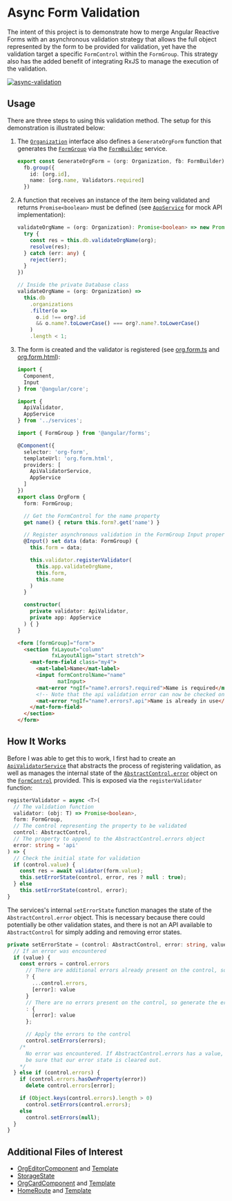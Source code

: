 # Async Form Validation

The intent of this project is to demonstrate how to merge Angular Reactive Forms with an asynchronous validation strategy that allows the full object represented by the form to be provided for validation, yet have the validation target a specific `FormControl` within the `FormGroup`. This strategy also has the added benefit of integrating RxJS to manage the execution of the validation.

[![async-validation](https://user-images.githubusercontent.com/14102723/133704568-e24a7a05-90dd-4377-b56c-30551eb4c3a7.gif)](https://user-images.githubusercontent.com/14102723/133704568-e24a7a05-90dd-4377-b56c-30551eb4c3a7.gif)

## Usage

There are three steps to using this validation method. The setup for this demonstration is illustrated below:

1. The [`Organization`](./projects/core/src/lib/models/organization.ts) interface also defines a `GenerateOrgForm` function that generates the [`FormGroup`](https://angular.io/api/forms/FormGroup) via the [`FormBuilder`](https://angular.io/api/forms/FormBuilder) service.

    ```ts
    export const GenerateOrgForm = (org: Organization, fb: FormBuilder): FormGroup =>
      fb.group({
        id: [org.id],
        name: [org.name, Validators.required]
      })
    ```

2. A function that receives an instance of the item being validated and returns `Promise<boolean>` must be defined (see [`AppService`](./projects/core/src/lib/services/app.service.ts) for mock API implementation):

    ```ts
    validateOrgName = (org: Organization): Promise<boolean> => new Promise((resolve, reject) => {
      try {
        const res = this.db.validateOrgName(org);
        resolve(res);
      } catch (err: any) {
        reject(err);
      }
    })

    // Inside the private Database class
    validateOrgName = (org: Organization) =>
      this.db
        .organizations
        .filter(o =>
          o.id !== org?.id
          && o.name?.toLowerCase() === org?.name?.toLowerCase()
        )
        .length < 1;
    ```

3. The form is created and the validator is registered (see [org.form.ts](./projects/core/src/lib/forms/org.form.ts) and [org.form.html](./projects/core/src/lib/forms/org.form.html)):

    ```ts
    import {
      Component,
      Input
    } from '@angular/core';

    import {
      ApiValidator,
      AppService
    } from '../services';

    import { FormGroup } from '@angular/forms';

    @Component({
      selector: 'org-form',
      templateUrl: 'org.form.html',
      providers: [
        ApiValidatorService,
        AppService
      ]
    })
    export class OrgForm {
      form: FormGroup;

      // Get the FormControl for the name property
      get name() { return this.form?.get('name') }

      // Register asynchronous validation in the FormGroup Input property setter
      @Input() set data (data: FormGroup) {
        this.form = data;

        this.validator.registerValidator(
          this.app.validateOrgName,
          this.form,
          this.name
        )
      }

      constructor(
        private validator: ApiValidator,
        private app: AppService
      ) { }
    }
    ```

    ```html
    <form [formGroup]="form">
      <section fxLayout="column"
               fxLayoutAlign="start stretch">
        <mat-form-field class="my4">
          <mat-label>Name</mat-label>
          <input formControlName="name"
                 matInput>
          <mat-error *ngIf="name?.errors?.required">Name is required</mat-error>
          <!-- Note that the api validation error can now be checked on the form control -->
          <mat-error *ngIf="name?.errors?.api">Name is already in use</mat-error>
        </mat-form-field>
      </section>
    </form>
    ```

## How It Works

Before I was able to get this to work, I first had to create an [`ApiValidatorService`](./projects/core/src/lib/services/api-validator.service.ts) that abstracts the process of registering validation, as well as manages the internal state of the [`AbstractControl.error`](https://angular.io/api/forms/AbstractControl) object on the [`FormControl`](https://angular.io/api/forms/FormControl) provided. This is exposed via the `registerValidator` function:

```ts
registerValidator = async <T>(
  // The validation function
  validator: (obj: T) => Promise<boolean>,
  form: FormGroup,
  // The control representing the property to be validated
  control: AbstractControl,
  // The property to append to the AbstractControl.errors object
  error: string = 'api' 
) => {
  // Check the initial state for validation
  if (control.value) {
    const res = await validator(form.value);
    this.setErrorState(control, error, res ? null : true);
  } else
    this.setErrorState(control, error);
}
```

The services's internal `setErrorState` function manages the state of the `AbstractControl.error` object. This is necessary because there could potentially be other validation states, and there is not an API available to `AbstractControl` for simply adding and removing error states.

```ts
private setErrorState = (control: AbstractControl, error: string, value?: boolean) => {
  // If an error was encountered
  if (value) {
    const errors = control.errors
      // There are additional errors already present on the control, so append the error
      ? {
        ...control.errors,
        [error]: value
      }
      // There are no errors present on the control, so generate the errors object
      : {
        [error]: value
      };

      // Apply the errors to the control
      control.setErrors(errors);
    /*
      No error was encountered. If AbstractControl.errors has a value,
      be sure that our error state is cleared out.
    */
  } else if (control.errors) {
    if (control.errors.hasOwnProperty(error))
      delete control.errors[error];

    if (Object.keys(control.errors).length > 0)
      control.setErrors(control.errors);
    else
      control.setErrors(null);
  }
}
```

## Additional Files of Interest

* [OrgEditorComponent](./projects/core/src/lib/components/org-editor.component.ts) and [Template](./projects/core/src/lib/components/org-editor.component.html)
* [StorageState](./projects/core/src/lib/models/storage-state.ts)
* [OrgCardComponent](./projects/core/src/lib/components/org-card.component.ts) and [Template](./projects/core/src/lib/components/org-card.component.html)
* [HomeRoute](./src/app/routes/home/home.route.ts) and [Template](./src/app/routes/home/home.route.html)
